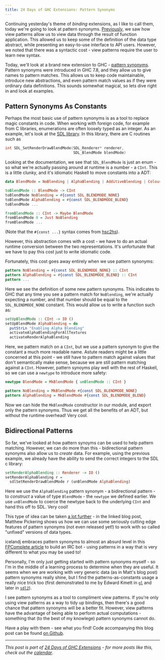 ```yaml
---
title: 24 Days of GHC Extensions: Pattern Synonyms
---
```


Continuing yesterday's theme of *binding* extensions, as I like to call them,
today we're going to look at pattern
synonyms. [Previously](/posts/2014-12-02-view-patterns.html), we saw how view
patterns allow us to view data through the result of function application. This
allowed us to keep some of the definition of the data type abstract, while
presenting an easy-to-use interface to API users. However, we noted that there
was a syntactic cost - view patterns require the user to learn new syntax.

Today, we'll look at a brand new extension to GHC -
[pattern synonyms](https://downloads.haskell.org/~ghc/7.8.3/docs/html/users_guide/syntax-extns.html#pattern-synonyms). Pattern
synonyms were introduced in GHC 7.8, and they allow us to give names to pattern
matches. This allows us to keep code maintainable, introduce new abstractions,
and even pattern match values as if they were ordinary data definitions. This
sounds somewhat magical, so lets dive right in and look at examples.

## Pattern Synonyms As Constants

Perhaps the most basic use of pattern synonyms is as a tool to replace magic
constants in code. When working with foreign code, for example from C libraries,
enumerations are often loosely typed as an integer. As an example, let's look at
the [SDL library](http://libsdl.org). In this library, there are C routines such
as

```c
int SDL_SetRenderDrawBlendMode(SDL_Renderer* renderer,
                               SDL_BlendMode blendMode)
```


Looking at the documentation, we see that `SDL_BlendMode` is just an enum - so
what we're actually passing around at runtime is a number - a `CInt`. This is a
little clunky, and it's idiomatic Haskell to move constants into a ADT:

```haskell
data BlendMode = NoBlending | AlphaBlending | AdditiveBlending | ColourModulatedBlending

toBlendMode :: BlendMode -> CInt
toBlendMode NoBlending = #{const SDL_BLENDMODE_NONE}
toBlendMode AlphaBlending = #{const SDL_BLENDMODE_BLEND}
toBlendMode ...

fromBlendMode :: CInt -> Maybe BlendMode
fromBlendMode 0 = Just NoBlending
fromBlendMode ...
```

(Note that the `#{const ...}` syntax comes from
[hsc2hs](https://downloads.haskell.org/~ghc/latest/docs/html/users_guide/hsc2hs.html)).

However, this abstraction comes with a cost - we have to do an actual runtime
conversion between the two representations. It's unfortunate that we have to pay
this cost just to write idiomatic code.

Fortunately, this cost goes away entirely when we use pattern synonyms:

```haskell
pattern NoBlending = #{const SDL_BLENDMODE_NONE} :: CInt
pattern AlphaBlending = #{const SDL_BLENDMODE_BLEND} :: CInt
pattern ...
```

Here we see the definition of some new pattern synonyms. This indicates to GHC
that any time you see a pattern match for `NoBlending`, we're actually expecting
a number, and that number should be equal to the `SDL_BLENDMODE_NONE`
constant. This would allow us to write a function such as:

```haskell
setUpBlendMode :: CInt -> IO ()
setUpBlendMode AlphaBlending = do
  putStrLn "Enabling Alpha Blending"
  activateAlphaBlendingForAllTextures
  activateRenderAlphaBlending
```

Here, we pattern match on a `CInt`, but we use a pattern synonym to give the
constant a much more readable name. Astute readers might be a little concerned
at this point - we still have to pattern match against values that don't
semantically make sense, because we are still pattern matching against a
`CInt`. However, pattern synoyms play well with the rest of Haskell, so we can
use a `newtype` to introduce more safety:

```haskell
newtype BlendMode = MkBlendMode { unBlendMode :: CInt }

pattern NoBlending = MkBlendMode #{const SDL_BLENDMODE_NONE}
pattern AlphaBlending = MkBlendMode #{const SDL_BLENDMODE_BLEND}
```

Now we can hide the `MkBlendMode` constructor in our module, and export only the
pattern synonyms. Thus we get all the benefits of an ADT, but without the
runtime overhead! Very cool.

## Bidirectional Patterns

So far, we've looked at how pattern synoyms can be used to help pattern
matching. However, we can do more than this - bidirectional pattern synonyms
also allow us to *create* data. For example, using the previous example, we
already have the ability to send the correct integers to the SDL c library:

```haskell
setRenderAlphaBlending :: Renderer -> IO ()
setRenderAlphaBlending r =
  sdlSetRenderDrawBlendMode r (unBlendMode AlphaBlending)
```

Here we use the `AlphaBlending` pattern synonym - a bidirectional pattern - to
*construct* a value of type `BlendMode` - the `newtype` we defined earlier. We
use `unBlendMode` to coerce the newtype back to the underlying `CInt` and hand
this off to SDL. Very cool!

This type of idea can be taken
[a lot further](https://mpickering.github.io/posts/2014-11-27-pain-free.html) -
in the linked blog post, Matthew Pickering shows us how we can use some seriously
cutting edge features of pattern synonyms (not even released yet!) to work with
so called "unfixed" versions of data types.

icelandj embraces pattern synonyms to almost an absurd level in this
[FPComplete article](https://www.fpcomplete.com/user/icelandj/Pattern%20synonyms)
to build an IRC bot - using patterns in a way that is very different to what you
may be used to!

Personally, I'm only just getting started with pattern synonyms myself - so I'm
in the middle of a learning process to determine when they are useful. It seems
when we are working with very generic data (as in Matt's blog post) pattern
synonyms really shine, but I find the patterns-as-constants usage a really nice
trick too (first
demonstrated to me by Edward Kmett in
[`gl`](http://hackage.haskell.org/package/gl) and later in
[`sdl2`](http://hackage.haskell.org/package/sdl2)).

I see pattern synonyms as a tool to compliment view patterns. If you're only
using view patterns as a way to tidy up bindings, then there's a good chance
that pattern synonyms will be a better fit. However, view patterns have the
advantage of being able to perform actual computations - something that (to the
best of my knowlege) pattern synonyms cannot do.

Have a play with them - see what you find! Code accompanying this blog post can
be found
[on Github](https://github.com/ocharles/blog/blob/master/code/2014-12-03-pattern-synonyms.hs).

----

*This post is part of
[24 Days of GHC Extensions](/pages/2014-12-01-24-days-of-ghc-extensions.html) -
for more posts like this, check out the
[calendar](/pages/2014-12-01-24-days-of-ghc-extensions.html)*.
